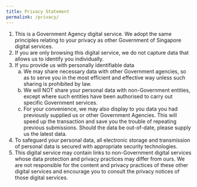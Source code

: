 ```yaml
---
title: Privacy Statement
permalink: /privacy/
---
```

<ol>
	<li>This is a Government Agency digital service. We adopt the same principles relating to your privacy as other Government of Singapore digital services.</li>
<li>If you are only browsing this digital service, we do not capture data that allows us to identify you individually.</li>

<li>  If you provide us with personally identifiable data
<ol style="list-style-type:lower-alpha;" type="a">
			<li>We may share necessary data with other Government agencies, so as to serve you in the most efficient and effective way unless such sharing is prohibited by law.</li>
     <li>We will NOT share your personal data with non-Government entities, except where such entities have been authorised to carry out specific Government services. </li>
 		<li>For your convenience, we may also display to you data you had previously supplied us or other Government Agencies. This will speed up the transaction and save you the trouble of repeating previous submissions. Should the data be out-of-date, please supply us the latest data.</li>
</ol>
	</li>
<li>To safeguard your personal data, all electronic storage and transmission of personal data is secured with appropriate security technologies.</li>
 
<li>This digital service  may contain links to non-Government digital services  whose data protection and privacy practices may differ from ours. We are not responsible for the content and privacy practices of these other digital services  and encourage you to consult the privacy notices of those digital services.
	</li>	</ol>